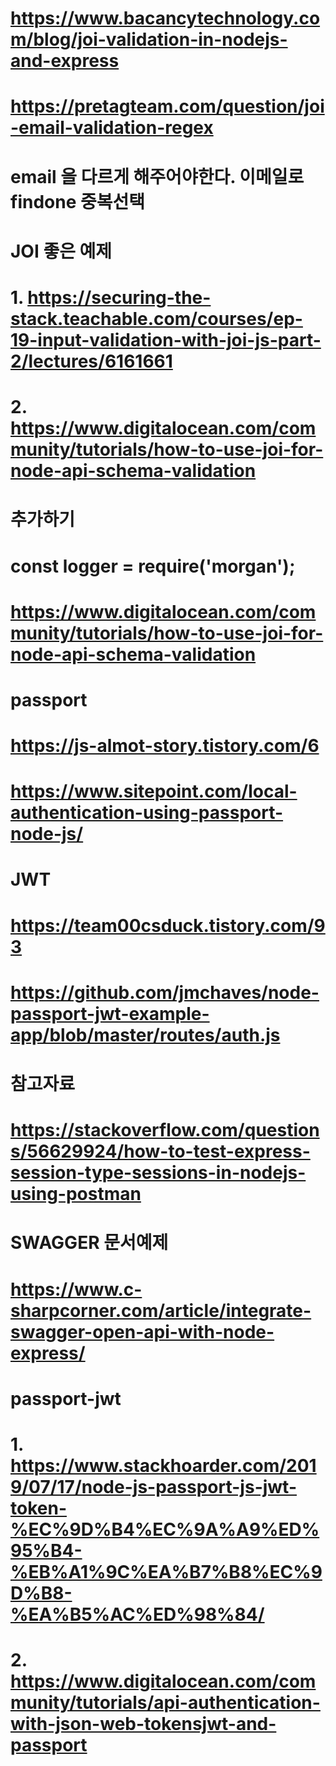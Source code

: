 # https://www.bacancytechnology.com/blog/joi-validation-in-nodejs-and-express


# https://pretagteam.com/question/joi-email-validation-regex
# email 을 다르게 해주어야한다. 이메일로 findone 중복선택

# JOI 좋은 예제
# 1. https://securing-the-stack.teachable.com/courses/ep-19-input-validation-with-joi-js-part-2/lectures/6161661
# 2. https://www.digitalocean.com/community/tutorials/how-to-use-joi-for-node-api-schema-validation

# 추가하기
# const logger = require('morgan');
# https://www.digitalocean.com/community/tutorials/how-to-use-joi-for-node-api-schema-validation


# passport
# https://js-almot-story.tistory.com/6

# 
# https://www.sitepoint.com/local-authentication-using-passport-node-js/

# JWT
# https://team00csduck.tistory.com/93
# https://github.com/jmchaves/node-passport-jwt-example-app/blob/master/routes/auth.js


# 참고자료
# https://stackoverflow.com/questions/56629924/how-to-test-express-session-type-sessions-in-nodejs-using-postman


# SWAGGER 문서예제
# https://www.c-sharpcorner.com/article/integrate-swagger-open-api-with-node-express/

# #################
# passport-jwt
# 1. https://www.stackhoarder.com/2019/07/17/node-js-passport-js-jwt-token-%EC%9D%B4%EC%9A%A9%ED%95%B4-%EB%A1%9C%EA%B7%B8%EC%9D%B8-%EA%B5%AC%ED%98%84/
# 2. https://www.digitalocean.com/community/tutorials/api-authentication-with-json-web-tokensjwt-and-passport
